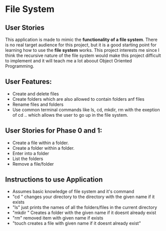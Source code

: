 # File System

## User Stories

This application is made to mimic the **functionality of a file system**.
There is no real target audience for this project, 
but it is a good starting point for learning how to use the **file system** works.
This project interests me since I think the recursive nature of the file system would make 
this project difficult to implement and it will teach me a lot aboout Object Oriented Programming.


## User Features:
 - Create and delete files
 - Create folders which are also allowed to contain folders anf files
 - Rename files and folders
 - Use common terminal commands like ls, cd, mkdir, rm with the exeption of cd .. which allows the user to go up in the file system.

## User Stories for Phase 0 and 1:
- Create a file within a folder.
- Create a folder within a folder.
- Enter into a folder
- List the folders
- Remove a file/folder

## Instructions to use Application
- Assumes basic knowledge of file system and it's command
- "cd <FolderName>" changes your directory to the directory with the given name if it exists
- "ls" just prints the names of all the folders/files in the current directory
- "mkdir <FolderName>" Creates a folder with the given name if it doesnt already exist
 - "rm" <ItemName> removed item with given name if exists
 - "touch <FileName> creates a file with given name if it doesnt already exist"
